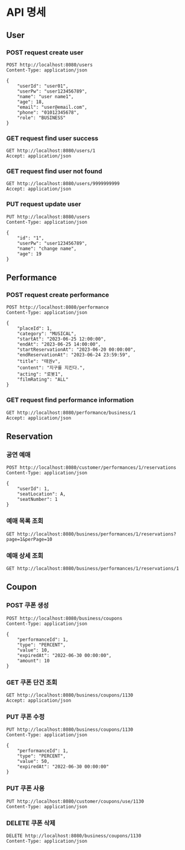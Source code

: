 # API 명세

## User

### POST request create user
```
POST http://localhost:8080/users
Content-Type: application/json

{
    "userId": "user01",
    "userPw": "user123456789",
    "name": "user name1",
    "age": 18,
    "email": "user@email.com",
    "phone": "01012345678",
    "role": "BUSINESS"
}
```

### GET request find user success
```
GET http://localhost:8080/users/1
Accept: application/json
```

### GET request find user not found
```
GET http://localhost:8080/users/9999999999
Accept: application/json
```

### PUT request update user
```
PUT http://localhost:8080/users
Content-Type: application/json

{
    "id": "1",
    "userPw": "user123456789",
    "name": "change name",
    "age": 19
}
```

## Performance

### POST request create performance
```
POST http://localhost:8080/performance
Content-Type: application/json

{
    "placeId": 1,
    "category": "MUSICAL",
    "startAt": "2023-06-25 12:00:00",
    "endAt": "2023-06-25 14:00:00",
    "startReservationAt": "2023-06-20 00:00:00",
    "endReservationAt": "2023-06-24 23:59:59",
    "title": "태권v",
    "content": "지구를 지킨다.",
    "acting": "로봇1",
    "filmRating": "ALL"
}
```

### GET request find performance information
```
GET http://localhost:8080/performance/business/1
Accept: application/json
```

## Reservation

### 공연 예매
```
POST http://localhost:8080/customer/performances/1/reservations
Content-Type: application/json

{
    "userId": 1,
    "seatLocation": A,
    "seatNumber": 1
}
```

### 예매 목록 조회
```
GET http://localhost:8080/business/performances/1/reservations?page=1&perPage=10
```

### 예매 상세 조회
```
GET http://localhost:8080/business/performances/1/reservations/1
```

## Coupon

### POST 쿠폰 생성
```
POST http://localhost:8080/business/coupons
Content-Type: application/json

{
    "performanceId": 1,
    "type": "PERCENT",
    "value": 10,
    "expiredAt": "2022-06-30 00:00:00",
    "amount": 10
}
```

### GET 쿠폰 단건 조회
```
GET http://localhost:8080/business/coupons/1130
Accept: application/json
```

### PUT 쿠폰 수정
```
PUT http://localhost:8080/business/coupons/1130
Content-Type: application/json

{
    "performanceId": 1,
    "type": "PERCENT",
    "value": 50,
    "expiredAt": "2022-06-30 00:00:00"
}
```

### PUT 쿠폰 사용
```
PUT http://localhost:8080/customer/coupons/use/1130
Content-Type: application/json
```

### DELETE 쿠폰 삭제
```
DELETE http://localhost:8080/business/coupons/1130
Content-Type: application/json
```
